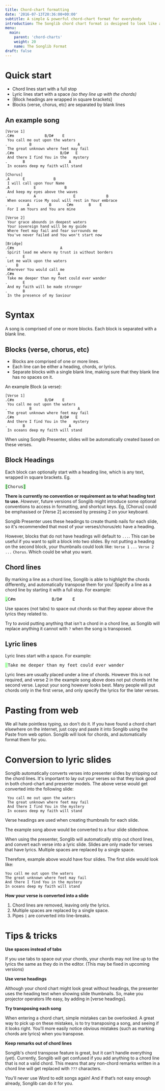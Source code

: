 ```yaml
---
title: Chord-chart formatting
date: '2016-07-13T20:36:00+00:00'
subtitle: A simple & powerful chord-chart format for everybody
introduction: The Songlib chord chart format is designed to look like a normal plain text chord chart. However, by adding a tiny bit of syntactic sugar, Songlib is able to automatically transpose chords & produce presenter lyric slides.
menu:
  main:
    parent: 'chord-charts'
    weight: 20
    name: The Songlib Format
draft: false
---
```


# Quick start

 - Chord lines start with a full stop
 - Lyric lines start with a space *(so they line up with the chords)*
 - [Block headings are wrapped in square brackets]
 - Blocks (verse, chorus, etc) are separated by blank lines

## An example song

    [Verse 1]
    .C#m              B/D#    E
     You call me out upon the waters
    .          B                     A
     The great unknown where feet may fail
    .C#m                     B/D#   E
     And there I find You in the   mystery
    .       B                    A
     In oceans deep my faith will stand

    [Chorus]
    .A      E             B
     I will call upon Your Name
    .A           E             B
     And keep my eyes above the waves
    .            A                 E              B
     When oceans rise My soul will rest in Your embrace
    .         A         B       C#m       B    E
     For I am Yours and You are mine

    [Verse 2]
     Your grace abounds in deepest waters
     Your sovereign hand will be my guide
     Where feet may fail and fear surrounds me
     You've never failed and You won't start now

    [Bridge]
    .C#m                     A
     Spirit lead me where my trust is without borders
    .       E
     Let me walk upon the waters
    .    B
     Wherever You would call me
    .C#m                    A
     Take me deeper than my feet could ever wander
    .       E
     And my faith will be made stronger
    .       B
     In the presence of my Saviour

# Syntax

A song is comprised of one or more blocks.  Each block is separated with a blank line.


## Blocks (verse, chorus, etc)

 - Blocks are comprised of one or more lines.
 - Each line can be either a heading, chords, or lyrics.
 - Separate blocks with a single blank line, making sure that they blank line has no spaces on it.

An example Block (a verse):

    [Verse 1]
    .C#m              B/D#    E
     You call me out upon the waters
    .          B                     A
     The great unknown where feet may fail
    .C#m                     B/D#   E
     And there I find You in the   mystery
    .       B                    A
     In oceans deep my faith will stand

When using Songlib Presenter, slides will be automatically created based on these verses.

## Block Headings

Each block can optionally start with a heading line, which is any text, wrapped in square brackets.  Eg.

<pre><span style="background: #afa;">[</span>Chorus<span style="background: #afa;">]</span></pre>

**There is currently no convention or requirement as to what heading text to use.** *However*, future versions of Songlib
might introduce some optional conventions to access in formatting, and shortcut keys.  Eg, [Chorus] could be emphasised
or [Verse 2] accessed by pressing 2 on your keyboard.

Songlib Presenter uses these headings to create thumb nails for each slide, so it's recommended that most of your verses/chorus/etc have a heading.  

However, blocks that do not have headings will default to `...`.  This can be useful if you want to split a block into two slides.  By not putting a heading on the second block, your thumbnails could look like: `Verse 1` `...` `Verse 2` `...` `Chorus`.  Which could be what you want.

## Chord lines

By marking a line as a chord line, Songlib is able to highlight the chords differently, and automatically transpose them for you!  Specify a line as a chord line by starting it with a full stop.  For example:

<pre><span style="background: #afa;">.</span>C#m              B/D#    E</pre>

Use spaces (not tabs) to space out chords so that they appear above the lyrics they related to.

Try to avoid putting anything that isn't a chord in a chord line, as Songlib will replace anything it cannot with `?` when the song is transposed.

## Lyric lines

Lyric lines start with a space.  For example:

<pre><span style="background: #afa;">&nbsp;</span>Take me deeper than my feet could ever wander</pre>

Lyric lines are usually placed under a line of chords.  However this is not required, and verse 2 in the example song above does not put chords int he second verse. Layout your song however looks best.  Many people will put chords only in the first verse, and only specify the lyrics for the later verses.

# Pasting from web

We all hate pointless typing, so don't do it. If you have found a chord chart elsewhere on the internet, just copy and paste it into Songlib using the Paste from web option. Songlib will look for chords, and automatically format them for you.

# Conversion to lyric slides

Songlib automatically converts verses into presenter slides by stripping out the chord lines.  It's important to lay out your verses so that they look good in both chord-chart and presenter models.  The above verse would get converted into the following slide:

     You call me out upon the waters
     The great unknown where feet may fail
     And there I find You in the mystery
     In oceans deep my faith will stand

Verse headings are used when creating thumbnails for each slide.

The example song above would be converted to a four slide slideshow.

When using the presenter, Songlib will automatically strip out chord lines, and convert each verse into a lyric slide.  Slides are only made for verses that have lyrics.  Multiple spaces are replaced by a single space.

Therefore, example above would have
four slides.  The first slide would look like:

    You call me out upon the waters
    The great unknown where feet may fail
    And there I find You in the mystery
    In oceans deep my faith will stand

**How your verse is converted into a slide**

1. Chord lines are removed, leaving only the lyrics.
2. Multiple spaces are replaced by a single space.
3. Pipes `|` are converted into line-breaks.

# Tips & tricks

**Use spaces instead of tabs**

If you use tabs to space out your chords, your chords may not line up to the
lyrics the same as they do in the editor.
(This may be fixed in upcoming versions)

**Use verse headings**

Although your chord chart might look great without headings, the presenter uses
the heading text when showing slide thumbnails.  So, make you projector
operators life easy, by adding in [verse headings].

**Try transposing each song**

When entering a chord chart, simple mistakes can be overlooked.  A great way to
pick up on these mistakes, is to try transposing a song, and seeing if it looks
right.  You'll more easily notice obvious mistakes (such as marking chords are
  lyrics) when you transpose.

**Keep remarks out of chord lines**

Songlib's chord transpose feature is great, but it can't handle everything (yet).
Currently, Songlib will get confused if you add anything to a chord line that is
not a valid chord.  This means that any non-chord remarks written in a chord line
will get replaced with `???` characters.

You'll never use Word to edit songs again! And if that’s not easy enough already, Songlib can do it for you.
